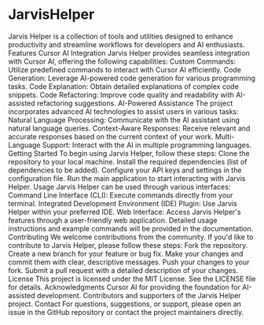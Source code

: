 # JarvisHelper

Jarvis Helper is a collection of tools and utilities designed to enhance productivity and streamline workflows for developers and AI enthusiasts.
Features
Cursor AI Integration
Jarvis Helper provides seamless integration with Cursor AI, offering the following capabilities:
Custom Commands: Utilize predefined commands to interact with Cursor AI efficiently.
Code Generation: Leverage AI-powered code generation for various programming tasks.
Code Explanation: Obtain detailed explanations of complex code snippets.
Code Refactoring: Improve code quality and readability with AI-assisted refactoring suggestions.
AI-Powered Assistance
The project incorporates advanced AI technologies to assist users in various tasks:
Natural Language Processing: Communicate with the AI assistant using natural language queries.
Context-Aware Responses: Receive relevant and accurate responses based on the current context of your work.
Multi-Language Support: Interact with the AI in multiple programming languages.
Getting Started
To begin using Jarvis Helper, follow these steps:
Clone the repository to your local machine.
Install the required dependencies (list of dependencies to be added).
Configure your API keys and settings in the configuration file.
Run the main application to start interacting with Jarvis Helper.
Usage
Jarvis Helper can be used through various interfaces:
Command Line Interface (CLI): Execute commands directly from your terminal.
Integrated Development Environment (IDE) Plugin: Use Jarvis Helper within your preferred IDE.
Web Interface: Access Jarvis Helper's features through a user-friendly web application.
Detailed usage instructions and example commands will be provided in the documentation.
Contributing
We welcome contributions from the community. If you'd like to contribute to Jarvis Helper, please follow these steps:
Fork the repository.
Create a new branch for your feature or bug fix.
Make your changes and commit them with clear, descriptive messages.
Push your changes to your fork.
Submit a pull request with a detailed description of your changes.
License
This project is licensed under the MIT License. See the LICENSE file for details.
Acknowledgments
Cursor AI for providing the foundation for AI-assisted development.
Contributors and supporters of the Jarvis Helper project.
Contact
For questions, suggestions, or support, please open an issue in the GitHub repository or contact the project maintainers directly.
